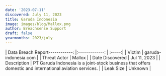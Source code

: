 ```yaml
---
date: '2023-07-11'
discovered: July 11, 2023
title: Garuda Indonesia
image: images/blog/Mallox.png
author: Breachsense Support
draft: false
yearmonths: 2023/july
---
```


| Data Breach Report------------:     |:-------------:    | :-----:|
| Victim      | garuda-indonesia.com      | 
| Threat Actor      | Mallox      | 
| Date Discovered      | Jul 11, 2023      | 
| Description      | PT Garuda Indonesia is a joint-stock business that offers domestic and international aviation services.      | 
| Leak Size      | Unknown      | 


